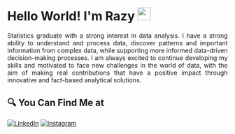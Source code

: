 #  Hello World! I'm Razy <img src="https://github.com/TheDudeThatCode/TheDudeThatCode/blob/master/Assets/Hi.gif" width="30px">

<p align="justify">
Statistics graduate with a strong interest in data analysis. I have a strong ability to understand and process data, discover patterns and important information from complex data, while supporting more informed data-driven decision-making processes. I am always excited to continue developing my skills and motivated to face new challenges in the world of data, with the aim of making real contributions that have a positive impact through innovative and fact-based analytical solutions.
</p>

## 🔍 You Can Find Me at
<p>
  <a href="https://www.linkedin.com/in/m-razy-qarar-fairuzzabadi" target="_blank"><img alt="LinkedIn" src="https://img.shields.io/badge/linkedin-%230077B5.svg?&style=for-the-badge&logo=linkedin&logoColor=white" /></a>   
  <a href="https://www.instagram.com/razyqarar" target="_blank"><img alt="Instagram" src="https://img.shields.io/badge/instagram-%23E4405F.svg?&style=for-the-badge&logo=instagram&logoColor=white" /></a>  
</p>
